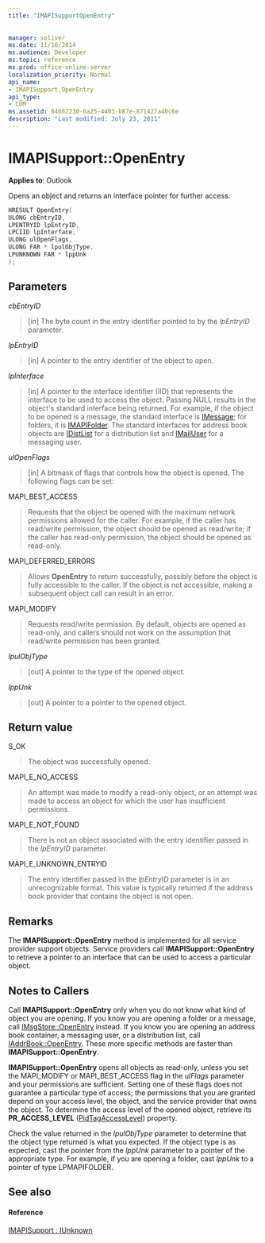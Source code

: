 ```yaml
---
title: "IMAPISupportOpenEntry"
 
 
manager: soliver
ms.date: 11/16/2014
ms.audience: Developer
ms.topic: reference
ms.prod: office-online-server
localization_priority: Normal
api_name:
- IMAPISupport.OpenEntry
api_type:
- COM
ms.assetid: 84662230-6a25-4403-b87e-871427a40c6e
description: "Last modified: July 23, 2011"
---
```


# IMAPISupport::OpenEntry

  
  
**Applies to**: Outlook 
  
Opens an object and returns an interface pointer for further access. 
  
```cpp
HRESULT OpenEntry(
ULONG cbEntryID,
LPENTRYID lpEntryID,
LPCIID lpInterface,
ULONG ulOpenFlags,
ULONG FAR * lpulObjType,
LPUNKNOWN FAR * lppUnk
);
```

## Parameters

 _cbEntryID_
  
> [in] The byte count in the entry identifier pointed to by the  _lpEntryID_ parameter. 
    
 _lpEntryID_
  
> [in] A pointer to the entry identifier of the object to open.
    
 _lpInterface_
  
> [in] A pointer to the interface identifier (IID) that represents the interface to be used to access the object. Passing NULL results in the object's standard interface being returned. For example, if the object to be opened is a message, the standard interface is [IMessage](imessageimapiprop.md); for folders, it is [IMAPIFolder](imapifolderimapicontainer.md). The standard interfaces for address book objects are [IDistList](idistlistimapicontainer.md) for a distribution list and [IMailUser](imailuserimapiprop.md) for a messaging user. 
    
 _ulOpenFlags_
  
> [in] A bitmask of flags that controls how the object is opened. The following flags can be set:
    
MAPI_BEST_ACCESS 
  
> Requests that the object be opened with the maximum network permissions allowed for the caller. For example, if the caller has read/write permission, the object should be opened as read/write; if the caller has read-only permission, the object should be opened as read-only. 
    
MAPI_DEFERRED_ERRORS 
  
> Allows **OpenEntry** to return successfully, possibly before the object is fully accessible to the caller. If the object is not accessible, making a subsequent object call can result in an error. 
    
MAPI_MODIFY 
  
> Requests read/write permission. By default, objects are opened as read-only, and callers should not work on the assumption that read/write permission has been granted. 
    
 _lpulObjType_
  
> [out] A pointer to the type of the opened object.
    
 _lppUnk_
  
> [out] A pointer to a pointer to the opened object.
    
## Return value

S_OK 
  
> The object was successfully opened.
    
MAPI_E_NO_ACCESS 
  
> An attempt was made to modify a read-only object, or an attempt was made to access an object for which the user has insufficient permissions.
    
MAPI_E_NOT_FOUND 
  
> There is not an object associated with the entry identifier passed in the  _lpEntryID_ parameter. 
    
MAPI_E_UNKNOWN_ENTRYID 
  
> The entry identifier passed in the  _lpEntryID_ parameter is in an unrecognizable format. This value is typically returned if the address book provider that contains the object is not open. 
    
## Remarks

The **IMAPISupport::OpenEntry** method is implemented for all service provider support objects. Service providers call **IMAPISupport::OpenEntry** to retrieve a pointer to an interface that can be used to access a particular object. 
  
## Notes to Callers

Call **IMAPISupport::OpenEntry** only when you do not know what kind of object you are opening. If you know you are opening a folder or a message, call [IMsgStore::OpenEntry](imsgstore-openentry.md) instead. If you know you are opening an address book container, a messaging user, or a distribution list, call [IAddrBook::OpenEntry](iaddrbook-openentry.md). These more specific methods are faster than **IMAPISupport::OpenEntry**. 
  
 **IMAPISupport::OpenEntry** opens all objects as read-only, unless you set the MAPI_MODIFY or MAPI_BEST_ACCESS flag in the  _ulFlags_ parameter and your permissions are sufficient. Setting one of these flags does not guarantee a particular type of access; the permissions that you are granted depend on your access level, the object, and the service provider that owns the object. To determine the access level of the opened object, retrieve its **PR_ACCESS_LEVEL** ([PidTagAccessLevel](pidtagaccesslevel-canonical-property.md)) property.
  
Check the value returned in the  _lpulObjType_ parameter to determine that the object type returned is what you expected. If the object type is as expected, cast the pointer from the  _lppUnk_ parameter to a pointer of the appropriate type. For example, if you are opening a folder, cast  _lppUnk_ to a pointer of type LPMAPIFOLDER. 
  
## See also

#### Reference

[IMAPISupport : IUnknown](imapisupportiunknown.md)

